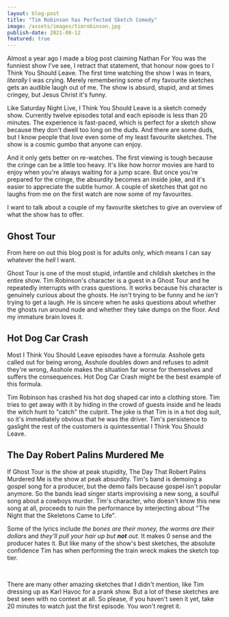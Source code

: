 ```yaml
---
layout: blog-post
title: "Tim Robinson has Perfected Sketch Comedy"
image: /assets/images/timrobinson.jpg
publish-date: 2021-08-12
featured: true
---
```


Almost a year ago I made a blog post claiming Nathan For You was the funniest show I've see, I retract that statement, that honour now goes to I Think You Should Leave. The first time watching the show I was in tears, *literally* I was crying. Merely remembering some of my favourite sketches gets an audible laugh out of me. The show is absurd, stupid, and at times cringey, but Jesus Christ it's funny.

Like Saturday Night Live, I Think You Should Leave is a sketch comedy show. Currently twelve episodes total and each episode is less than 20 minutes. The experience is fast-paced, which is perfect for a sketch show because they don't dwell too long on the duds. And there are some duds, but I know people that *love* even some of my least favourite sketches. The show is a cosmic gumbo that anyone can enjoy.

And it only gets better on re-watches. The first viewing is tough because the cringe can be a little too heavy. It's like how horror movies are hard to enjoy when you're always waiting for a jump scare. But once you're prepared for the cringe, the absurdity becomes an inside joke, and it's easier to appreciate the subtle humor. A couple of sketches that got no laughs from me on the first watch are now some of my favourites.

I want to talk about a couple of my favourite sketches to give an overview of what the show has to offer.

## Ghost Tour

From here on out this blog post is for adults only, which means I can say whatever the *hell* I want.

Ghost Tour is one of the most stupid, infantile and childish sketches in the entire show. Tim Robinson's character is a guest in a Ghost Tour and he repeatedly interrupts with crass questions. It works because his character is genuinely curious about the ghosts. He *isn't* trying to be funny and he *isn't* trying to get a laugh. He is sincere when he asks questions about whether the ghosts run around nude and whether they take dumps on the floor. And my immature brain loves it.

## Hot Dog Car Crash

Most I Think You Should Leave episodes have a formula: Asshole gets called out for being wrong, Asshole doubles down and refuses to admit they're wrong, Asshole makes the situation far worse for themselves and suffers the consequences. Hot Dog Car Crash might be the best example of this formula.

Tim Robinson has crashed his hot dog shaped car into a clothing store. Tim tries to get away with it by hiding in the crowd of guests inside and he leads the witch hunt to "catch" the culprit. The joke is that Tim is in a hot dog suit, so it's immediately obvious that he was the driver. Tim's persistence to gaslight the rest of the customers is quintessential I Think You Should Leave.

## The Day Robert Palins Murdered Me

If Ghost Tour is the show at peak stupidity, The Day That Robert Palins Murdered Me is the show at peak absurdity. Tim's band is demoing a gospel song for a producer, but the demo fails because gospel isn't popular anymore. So the bands lead singer starts improvising a new song, a soulful song about a cowboys murder. Tim's character, who doesn't know this new song at all, proceeds to ruin the performance by interjecting about "The Night that the Skeletons Came to Life".

Some of the lyrics include *the bones are their money, the worms are their dollars* and *they'll pull your hair up but **not** out*. It makes 0 sense and the producer hates it. But like many of the show's best sketches, the absolute confidence Tim has when performing the train wreck makes the sketch top tier.

<br>

There are many other amazing sketches that I didn't mention, like Tim dressing up as Karl Havoc for a prank show. But a lot of these sketches are best seen with no context at all. So please, if you haven't seen it yet, take 20 minutes to watch just the first episode. You won't regret it.



